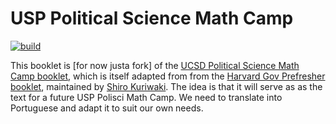 # USP Political Science Math Camp
[![build](https://github.com/UCSDPoliMathCamp/MathCamp/actions/workflows/quarto-publish.yml/badge.svg)](https://github.com/UCSDPoliMathCamp/MathCamp/actions/workflows/quarto-publish.yml)

This booklet is [for now justa fork] of the [UCSD Political Science Math Camp booklet](https://ucsdpolimathcamp.github.io/MathCamp/21_vector_matrix.html), which is itself adapted from from the [Harvard Gov Prefresher booklet](https://iqss.github.io/prefresher/), maintained by [Shiro Kuriwaki](https://www.shirokuriwaki.com). 
The idea is that it will serve as as the text for a future USP Polisci Math Camp. 
We need to translate into Portuguese and adapt it to suit our own needs.

